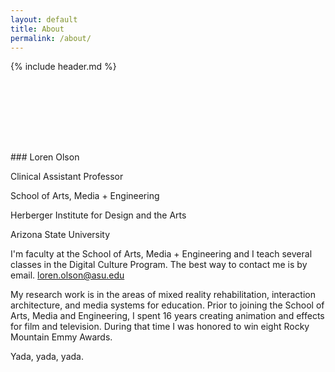 ```yaml
---
layout: default
title: About
permalink: /about/
---
```

{% include header.md %}

<div style="margin-top: 128px;" markdown="1" class="lead">
### Loren Olson
</div>

Clinical Assistant Professor

School of Arts, Media + Engineering

Herberger Institute for Design and the Arts

Arizona State University


I'm faculty at the School of Arts, Media + Engineering and I teach several classes in the Digital Culture Program. The best way to contact me is by email. loren.olson@asu.edu

My research work is in the areas of mixed reality rehabilitation, interaction architecture, and media systems for education. Prior to joining the School of Arts, Media and Engineering, I spent 16 years creating animation and effects for film and television. During that time I was honored to win eight Rocky Mountain Emmy Awards.

Yada, yada, yada. 
